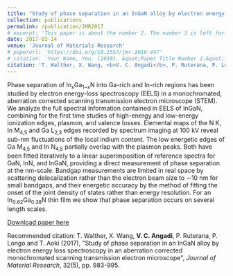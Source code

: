 ```yaml
---
title: "Study of phase separation in an InGaN alloy by electron energy loss spectroscopy in an aberration corrected monochromated scanning transmission electron microscope"
collection: publications
permalink: /publication/JMR2017
# excerpt: 'This paper is about the number 2. The number 3 is left for future work.'
date: 2017-03-14
venue: 'Journal of Materials Research'
# paperurl: 'https://doi.org/10.1557/jmr.2016.447'
# citation: 'Your Name, You. (2010). &quot;Paper Title Number 2.&quot; <i>Journal of Materials Research</i>. 1(2).'
citation: 'T. Walther, X. Wang, <b>V. C. Angadi</b>, P. Ruterana, P. Longo and T. Aoki (2017), &quot;Study of phase separation in an InGaN alloy by electron energy loss spectroscopy in an aberration corrected monochromated scanning transmission electron microscope&quot;, <i>Journal of Material Research</i>, 32(5), pp. 983-995.'
---
```

Phase separation of In<sub>x</sub>Ga<sub>1−x</sub>N into Ga-rich and In-rich regions has been studied by electron energy-loss spectroscopy (EELS) in a monochromated, aberration corrected scanning transmission electron microscope (STEM). We analyze the full spectral information contained in EELS of InGaN, combining for the first time studies of high-energy and low-energy ionization edges, plasmon, and valence losses. Elemental maps of the N K, In M<sub>4,5</sub> and Ga L<sub>2,3</sub> edges recorded by spectrum imaging at 100 kV reveal sub-nm fluctuations of the local indium content. The low energetic edges of Ga M<sub>4,5</sub> and In N<sub>4,5</sub> partially overlap with the plasmon peaks. Both have been fitted iteratively to a linear superimposition of reference spectra for GaN, InN, and InGaN, providing a direct measurement of phase separation at the nm-scale. Bandgap measurements are limited in real space by scattering delocalization rather than the electron beam size to ∼10 nm for small bandgaps, and their energetic accuracy by the method of fitting the onset of the joint density of states rather than energy resolution. For an In<sub>0.62</sub>Ga<sub>0.38</sub>N thin film we show that phase separation occurs on several length scales.

[Download paper here](https://doi.org/10.1557/jmr.2016.447)

Recommended citation: T. Walther, X. Wang, <b>V. C. Angadi</b>, P. Ruterana, P. Longo and T. Aoki (2017), &quot;Study of phase separation in an InGaN alloy by electron energy loss spectroscopy in an aberration corrected monochromated scanning transmission electron microscope&quot;, <i>Journal of Material Research</i>, 32(5), pp. 983-995.